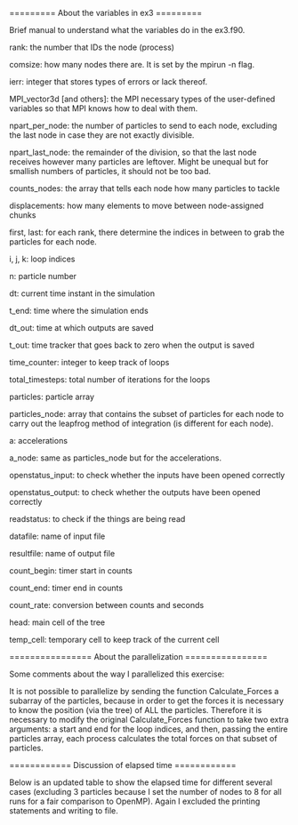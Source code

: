 ========= About the variables in ex3 =========

Brief manual to understand what the variables 
do in the ex3.f90.

rank: the number that IDs the node (process)

comsize: how many nodes there are. It is set by
the mpirun -n flag. 

ierr: integer that stores types of errors or lack
thereof.

MPI_vector3d [and others]: the MPI necessary
types of the user-defined variables so that MPI
knows how to deal with them.

npart_per_node: the number of particles to send to
each node, excluding the last node in case they are 
not exactly divisible. 

npart_last_node: the remainder of the division, 
so that the last node receives however many 
particles are leftover. Might be unequal but
for smallish numbers of particles, it should
not be too bad. 

counts_nodes: the array that tells each node how
many particles to tackle

displacements: how many elements to move between 
node-assigned chunks

first, last: for each rank, there determine the indices
in between to grab the particles for each node.

i, j, k: loop indices

n: particle number

dt: current time instant in the simulation

t_end: time where the simulation ends

dt_out: time at which outputs are saved

t_out: time tracker that goes back to zero when the
output is saved

time_counter: integer to keep track of loops

total_timesteps: total number of iterations for the
loops

particles: particle array

particles_node: array that contains the subset of
particles for each node to carry out the leapfrog
method of integration (is different for each node).

a: accelerations

a_node: same as particles_node but for the 
accelerations.

openstatus_input: to check whether the inputs have 
been opened correctly

openstatus_output: to check whether the outputs have
been opened correctly

readstatus: to check if the things are being read

datafile: name of input file

resultfile: name of output file

count_begin: timer start in counts

count_end: timer end in counts

count_rate: conversion between counts and seconds

head: main cell of the tree

temp_cell: temporary cell to keep track of the current cell


================ About the parallelization ================

Some comments about the way I parallelized this exercise:

It is not possible to parallelize by sending the function
Calculate_Forces a subarray of the particles, because in order
to get the forces it is necessary to know the position (via the
tree) of ALL the particles. Therefore it is necessary to modify
the original Calculate_Forces function to take two extra
arguments: a start and end for the loop indices, and then, 
passing the entire particles array, each process calculates the 
total forces on that subset of particles.

============ Discussion of elapsed time ============

Below is an updated table to show the elapsed time for 
different several cases (excluding 3 particles because
I set the number of nodes to 8 for all runs for a fair
comparison to OpenMP). Again I excluded the printing
statements and writing to file. 
